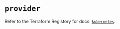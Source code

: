 # `provider`

Refer to the Terraform Registory for docs: [`kubernetes`](https://registry.terraform.io/providers/hashicorp/kubernetes/2.21.1/docs).
